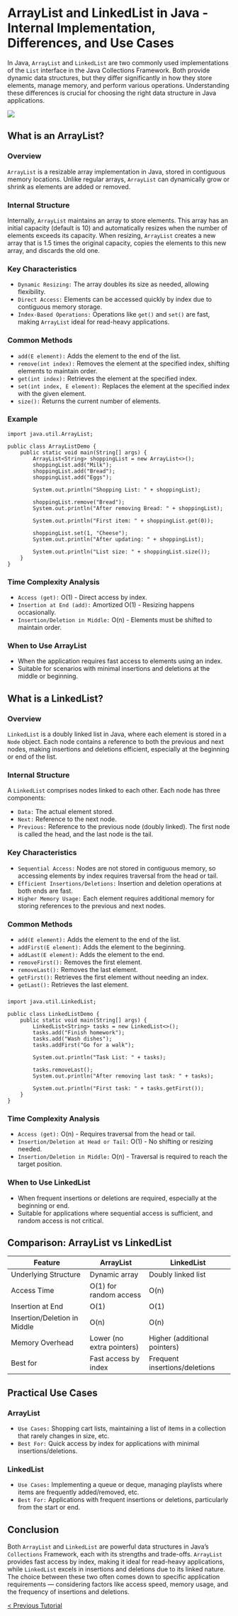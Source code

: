 # ArrayList and LinkedList in Java - Internal Implementation, Differences, and Use Cases
In Java, `ArrayList` and `LinkedList` are two commonly used implementations of the `List` interface in the Java Collections Framework. Both provide dynamic data structures, but they differ significantly in how they store elements, manage memory, and perform various operations. Understanding these differences is crucial for choosing the right data structure in Java applications.

[![](https://markdown-videos-api.jorgenkh.no/youtube/fexSEe6qshQ)](https://youtu.be/fexSEe6qshQ)

## What is an ArrayList?
### Overview
`ArrayList` is a resizable array implementation in Java, stored in contiguous memory locations. Unlike regular arrays, `ArrayList` can dynamically grow or shrink as elements are added or removed.

### Internal Structure
Internally, `ArrayList` maintains an array to store elements. This array has an initial capacity (default is 10) and automatically resizes when the number of elements exceeds its capacity. When resizing, `ArrayList` creates a new array that is 1.5 times the original capacity, copies the elements to this new array, and discards the old one.

### Key Characteristics
* `Dynamic Resizing:` The array doubles its size as needed, allowing flexibility.
* `Direct Access:` Elements can be accessed quickly by index due to contiguous memory storage.
* `Index-Based Operations:` Operations like `get()` and `set()` are fast, making `ArrayList` ideal for read-heavy applications.

### Common Methods
* `add(E element):` Adds the element to the end of the list.
* `remove(int index):` Removes the element at the specified index, shifting elements to maintain order.
* `get(int index):` Retrieves the element at the specified index.
* `set(int index, E element):` Replaces the element at the specified index with the given element.
* `size():` Returns the current number of elements.

### Example
```
import java.util.ArrayList;

public class ArrayListDemo {
    public static void main(String[] args) {
        ArrayList<String> shoppingList = new ArrayList<>();
        shoppingList.add("Milk");
        shoppingList.add("Bread");
        shoppingList.add("Eggs");

        System.out.println("Shopping List: " + shoppingList);

        shoppingList.remove("Bread");
        System.out.println("After removing Bread: " + shoppingList);

        System.out.println("First item: " + shoppingList.get(0));

        shoppingList.set(1, "Cheese");
        System.out.println("After updating: " + shoppingList);

        System.out.println("List size: " + shoppingList.size());
    }
}
```

### Time Complexity Analysis
* `Access (get):` O(1) - Direct access by index.
* `Insertion at End (add):` Amortized O(1) - Resizing happens occasionally.
* `Insertion/Deletion in Middle:` O(n) - Elements must be shifted to maintain order.

### When to Use ArrayList
* When the application requires fast access to elements using an index.
* Suitable for scenarios with minimal insertions and deletions at the middle or beginning.

## What is a LinkedList?
### Overview
`LinkedList` is a doubly linked list in Java, where each element is stored in a `Node` object. Each node contains a reference to both the previous and next nodes, making insertions and deletions efficient, especially at the beginning or end of the list.

### Internal Structure
A `LinkedList` comprises nodes linked to each other. Each node has three components:
* `Data:` The actual element stored.
* `Next:` Reference to the next node.
* `Previous:` Reference to the previous node (doubly linked).
The first node is called the head, and the last node is the tail.

### Key Characteristics
* `Sequential Access:` Nodes are not stored in contiguous memory, so accessing elements by index requires traversal from the head or tail.
* `Efficient Insertions/Deletions:` Insertion and deletion operations at both ends are fast.
* `Higher Memory Usage:` Each element requires additional memory for storing references to the previous and next nodes.

### Common Methods
* `add(E element):` Adds the element to the end of the list.
* `addFirst(E element):` Adds the element to the beginning.
* `addLast(E element):` Adds the element to the end.
* `removeFirst():` Removes the first element.
* `removeLast():` Removes the last element.
* `getFirst():` Retrieves the first element without needing an index.
* `getLast():` Retrieves the last element.

###
```
import java.util.LinkedList;

public class LinkedListDemo {
    public static void main(String[] args) {
        LinkedList<String> tasks = new LinkedList<>();
        tasks.add("Finish homework");
        tasks.add("Wash dishes");
        tasks.addFirst("Go for a walk");

        System.out.println("Task List: " + tasks);

        tasks.removeLast();
        System.out.println("After removing last task: " + tasks);

        System.out.println("First task: " + tasks.getFirst());
    }
}
```

### Time Complexity Analysis
* `Access (get):` O(n) - Requires traversal from the head or tail.
* `Insertion/Deletion at Head or Tail:` O(1) - No shifting or resizing needed.
* `Insertion/Deletion in Middle:` O(n) - Traversal is required to reach the target position.

### When to Use LinkedList
* When frequent insertions or deletions are required, especially at the beginning or end.
* Suitable for applications where sequential access is sufficient, and random access is not critical.

## Comparison: ArrayList vs LinkedList
| Feature | ArrayList | LinkedList |
| ----------------|-------|-------|
|    Underlying Structure     |  Dynamic array  |  Doubly linked list  |
|    Access Time     |  O(1) for random access  |  O(n)  |
|    Insertion at End    |  O(1)  |  O(1)  |
|    Insertion/Deletion in Middle      |  O(n)  |  O(n)  |
|    Memory Overhead     |  Lower (no extra pointers)  |  Higher (additional pointers)  |
|    Best for    |  Fast access by index  |  Frequent insertions/deletions  |

## Practical Use Cases
### ArrayList
* `Use Cases:` Shopping cart lists, maintaining a list of items in a collection that rarely changes in size, etc.
* `Best For:` Quick access by index for applications with minimal insertions/deletions.

### LinkedList
* `Use Cases:` Implementing a queue or deque, managing playlists where items are frequently added/removed, etc.
* `Best For:` Applications with frequent insertions or deletions, particularly from the start or end.

## Conclusion
Both `ArrayList` and `LinkedList` are powerful data structures in Java’s `Collections` Framework, each with its strengths and trade-offs. `ArrayList` provides fast access by index, making it ideal for read-heavy applications, while `LinkedList` excels in insertions and deletions due to its linked nature. The choice between these two often comes down to specific application requirements — considering factors like access speed, memory usage, and the frequency of insertions and deletions.

[< Previous Tutorial](https://github.com/nakulmitra/java-tutorial/blob/master/java-collections-framework/list.md)